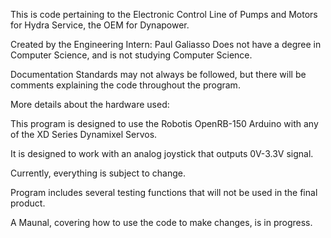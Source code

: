 This is code pertaining to the Electronic Control Line of Pumps and Motors for Hydra Service, the OEM for Dynapower.

Created by the Engineering Intern: Paul Galiasso Does not have a degree in Computer Science, and is not studying Computer Science.

Documentation Standards may not always be followed, but there will be comments explaining the code throughout the program.

More details about the hardware used:

This program is designed to use the Robotis OpenRB-150 Arduino with any of the XD Series Dynamixel Servos. 

It is designed to work with an analog joystick that outputs 0V-3.3V signal. 

Currently, everything is subject to change. 

Program includes several testing functions that will not be used in the final product. 

A Maunal, covering how to use the code to make changes, is in progress.
